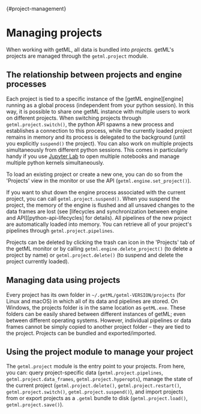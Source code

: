 [](){#project-management}
# Managing projects

When working with getML, all data is bundled into *projects.* getML's projects are managed through the `getml.project` module.

## The relationship between projects and engine processes
Each project is tied to a specific instance of the [getML engine][engine] running as a global process (independent from your python session). In this way, it is possible to share one getML instance with multiple users to work on different projects. When switching projects through `getml.project.switch()`, the python API spawns a new process and establishes a connection to this process, while the currently loaded project remains in memory and its process is delegated to the background (until you explicitly `suspend()` the project). You can also work on multiple projects simultaneously from different python sessions. This comes in particularly handy if you use [Jupyter Lab](https://jupyter.org/) to open multiple notebooks and manage multiple python kernels simultaneously.

To load an existing project or create a new one, you can do so from the 'Projects' view in the monitor or use the API (`getml.engine.set_project()`).

If you want to shut down the engine process associated with the current project, you can call `getml.project.suspend()`. When you suspend the project, the memory of the engine is flushed and all unsaved changes to the data frames are lost (see [lifecycles and synchronization between engine and API][python-api-lifecycles] for details). All pipelines of the new project are automatically loaded into memory. You can retrieve all of your project's pipelines through `getml.project.pipelines`.

Projects can be deleted by clicking the trash can icon in the 'Projects' tab of the getML monitor or by calling `getml.engine.delete_project()` (to delete a project by name) or `getml.project.delete()` (to suspend and delete the project currently loaded).

## Managing data using projects

Every project has its own folder in `~/.getML/getml-VERSION/projects` (for Linux and macOS) in which all of its data and pipelines are stored. On Windows, the projects folder is in the same location as `getML.exe`. These folders can be easily shared between different instances of getML; even between different operating systems. However, individual pipelines or data frames cannot be simply copied to another project folder – they are tied to the project. Projects can be bundled and exported/imported.

## Using the project module to manage your project

The `getml.project` module is the entry point to your projects. From here, you can: query project-specific data (`getml.project.pipelines`, `getml.project.data_frames`, `getml.project.hyperopts`), manage the state of the current project (`getml.project.delete()`, `getml.project.restart()`, `getml.project.switch()`, `getml.project.suspend()`), and import projects from or export projects as a `.getml` bundle to disk (`getml.project.load()`, `getml.project.save()`).

